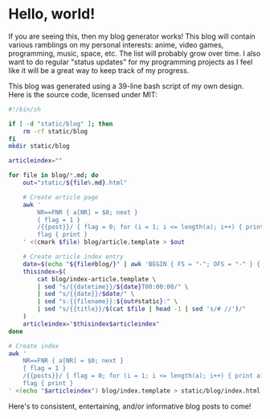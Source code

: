 # Hello, world!

If you are seeing this, then my blog generator works! This blog will contain various ramblings on my personal interests:
anime, video games, programming, music, space, etc. The list will probably grow over time. I also want to do regular
"status updates" for my programming projects as I feel like it will be a great way to keep track of my progress.

This blog was generated using a 39-line bash script of my own design. Here is the source code, licensed under MIT:

```sh
#!/bin/sh

if [ -d "static/blog" ]; then
    rm -rf static/blog
fi
mkdir static/blog

articleindex=""

for file in blog/*.md; do
    out="static/${file%.md}.html"

    # Create article page
    awk '
        NR==FNR { a[NR] = $0; next }
        { flag = 1 }
        /{{post}}/ { flag = 0; for (i = 1; i <= length(a); i++) { print a[i] } }
        flag { print }
    ' <(cmark $file) blog/article.template > $out

    # Create article index entry
    date=$(echo "${file#blog/}" | awk 'BEGIN { FS = "-"; OFS = "-" } { print $1, $2, $3 }')
    thisindex=$(
        cat blog/index-article.template \
        | sed "s/{{datetime}}/${date}T00:00:00/" \
        | sed "s/{{date}}/$date/" \
        | sed "s:{{filename}}:${out#static}:" \
        | sed "s/{{title}}/$(cat $file | head -1 | sed 's/# //')/"
    )
    articleindex="$thisindex$articleindex"
done

# Create index
awk '
    NR==FNR { a[NR] = $0; next }
    { flag = 1 }
    /{{posts}}/ { flag = 0; for (i = 1; i <= length(a); i++) { print a[i] } }
    flag { print }
' <(echo "$articleindex") blog/index.template > static/blog/index.html
```

Here's to consistent, entertaining, and/or informative blog posts to come!
